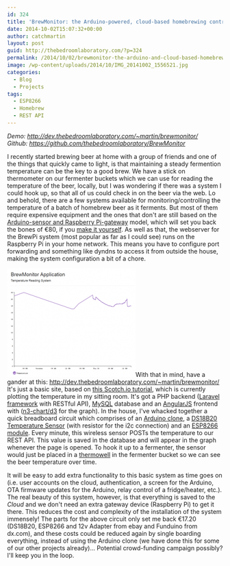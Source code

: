 ```yaml
---
id: 324
title: 'BrewMonitor: the Arduino-powered, cloud-based homebrewing controller'
date: 2014-10-02T15:07:32+00:00
author: catchmartin
layout: post
guid: http://thebedroomlaboratory.com/?p=324
permalink: /2014/10/02/brewmonitor-the-arduino-and-cloud-based-homebrewing-controller/
image: /wp-content/uploads/2014/10/IMG_20141002_1556521.jpg
categories:
  - Blog
  - Projects
tags:
  - ESP8266
  - Homebrew
  - REST API
---
```

<address>
  Demo: <a href="http://dev.thebedroomlaboratory.com/%7Emartin/brewmonitor/" target="_blank">http://dev.<wbr />thebedroomlaboratory.com/~<wbr />martin/brewmonitor/</a>
</address>

<address>
  Github: <a href="https://github.com/thebedroomlaboratory/BrewMonitor" target="_blank">https://github.com/thebedroomlaboratory/BrewMonitor</a>
</address>

I recently started brewing beer at home with a group of friends and one of the things that quickly came to light, is that maintaining a steady fermention temperature can be the key to a good brew. We have a stick on thermometer on our fermenter buckets which we can use for reading the temperature of the beer, locally, but I was wondering if there was a system I could hook up, so that all of us could check in on the beer via the web. Lo and behold, there are a few systems available for monitoring/controlling the temperature of a batch of homebrew beer as it ferments. But most of them require expensive equipment and the ones that don't are still based on the [Arduino-sensor and Raspberry Pi-gateway](http://shop.brewpi.com/index.php?route=product/combos) model, which will set you back the bones of €80, if you [make it yourself](http://www.homebrewtalk.com/f51/howto-make-brewpi-fermentation-controller-cheap-466106/). As well as that, the webserver for the BrewPi system (most popular as far as I could see) runs on the Raspberry Pi in your home network. This means you have to configure port forwarding and something like dyndns to access it from outside the house, making the system configuration a bit of a chore.

[<img class="alignright size-medium wp-image-332" src="/wp-content/uploads/2014/10/BrewMonitor-Site-300x254.png" alt="BrewMonitor-Site" width="300" height="254" />](http://dev.thebedroomlaboratory.com/~martin/brewmonitor/)With that in mind, have a gander at this: <a href="http://dev.thebedroomlaboratory.com/%7Emartin/brewmonitor/" target="_blank">http://dev.<wbr />thebedroomlaboratory.com/~<wbr />martin/brewmonitor/</a> It's just a basic site, based on [this Scotch.io tutorial](http://scotch.io/tutorials/php/create-a-laravel-and-angular-single-page-comment-application), which is currently plotting the temperature in my sitting room. It's got a PHP backend ([Laravel framework](http://laravel.com/) with RESTful API), [MySQL](http://www.mysql.com/) database and an [AngularJS](https://angularjs.org/) frontend with ([n3-chart/d3](http://n3-charts.github.io/line-chart/#/) for the graph). In the house, I've whacked together a quick breadboard circuit which comprises of an [Arduino clone](http://www.dx.com/p/diy-funduino-uno-r3-development-board-microcontroller-w-usb-cable-240588), a [DS18B20 Temperature Sensor](http://www.adafruit.com/product/381) (with resistor for the i2c connection) and an [ESP8266 module](https://nurdspace.nl/ESP8266). Every minute, this wireless sensor POSTs the temperature to our REST API. This value is saved in the database and will appear in the graph whenever the page is opened. To hook it up to a fermenter, the sensor would just be placed in a <a href="https://www.hopandgrape.co.uk/thermowell-stopper.html" target="_blank">thermowell</a> in the fermenter bucket so we can see the beer temperature over time.

It will be easy to add extra functionality to this basic system as time goes on (i.e. user accounts on the cloud, authentication, a screen for the Arduino, OTA firmware updates for the Arduino, relay control of a fridge/heater, etc.). The real beauty of this system, however, is that everything is saved to the _Cloud_ and we don't need an extra gateway device (Raspberry Pi) to get it there. This reduces the cost and complexity of the installation of the system immensely! The parts for the above circuit only set me back €17.20 (DS18B20, ESP8266 and 12v Adapter from ebay and Funduino from dx.com), and these costs could be reduced again by single boarding everything, instead of using the Arduino clone (we have done this for some of our other projects already)... Potential crowd-funding campaign possibly? I'll keep you in the loop.